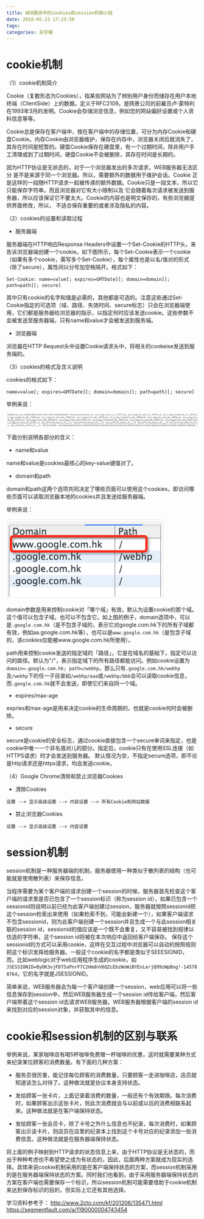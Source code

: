 ```yaml
---
title: WEB服务中的cookies和session机制小结
date: 2018-05-23 17:23:50
tags:
categories: 杂货铺
---
```


# cookie机制

（1）cookie机制简介

Cookie（复数形态为Cookies），指某些网站为了辨别用户身份而储存在用户本地终端（ClientSide）上的数据。定义于RFC2109。是网景公司的前雇员卢·蒙特利在1993年3月的发明。Cookie会存储浏览信息，例如您的网站偏好设置或个人资料信息等等。

Cookie总是保存在客户端中，按在客户端中的存储位置，可分为内存Cookie和硬盘Cookie。内存Cookie由浏览器维护，保存在内存中，浏览器关闭后就消失了，其存在时间是短暂的。硬盘Cookie保存在硬盘里，有一个过期时间，除非用户手工清理或到了过期时间，硬盘Cookie不会被删除，其存在时间是长期的。

因为HTTP协议是无状态的，对于一个浏览器发出的多次请求，WEB服务器无法区分 是不是来源于同一个浏览器。所以，需要额外的数据用于维护会话。Cookie 正是这样的一段随HTTP请求一起被传递的额外数据。Cookie只是一段文本，所以它只能保存字符串。而且浏览器对它有大小限制以及 它会随着每次请求被发送到服务器，所以应该保证它不要太大。Cookie的内容也是明文保存的，有些浏览器提供界面修改，所以， 不适合保存重要的或者涉及隐私的内容。

（2）cookies的设置和读取过程

- 服务器端

服务器端在HTTP响应Response Headers中设置一个Set-Cookie的HTTP头，来告诉浏览器端创建一个cookie。如下图所示，每个Set-Cookie表示一个cookie（如果有多个cookie，需写多个Set-Cookie），每个属性也是以名/值对的形式（除了secure），属性间以分号加空格隔开。格式如下：

```
Set-Cookie: name=value[; expires=GMTDate][; domain=domain][; path=path][; secure]
```

其中只有cookie的名字和值是必需的，其他都是可选的。注意这些通过Set-Cookie指定的可选项（域、路径、失效时间、secure标志）只会在浏览器端使用，它们都是服务器给浏览器的指示，以指定何时应该发送cookie。这些参数不会被发送至服务器端，只有name和value才会被发送到服务端。

- 浏览器端

浏览器在HTTP Request头中设置Cookie请求头中，将相关的cookeise发送到服务端的。

（3）cookies的格式及含义说明

cookies的格式如下：

```
name=value[; expires=GMTDate][; domain=domain][; path=path][; secure]
```

举例来说：

![](/images/cookies_session_1_1.png)

下面分别说明各部分的含义：

- name和value

name和value是cookies最核心的key-value键值对了。

- domain和path

domain和path这两个选项共同决定了哪些页面可以使用这个cookies，即访问哪些页面可以读取浏览器本地的cookies并且发送给服务器端。

举例来说：

![](/images/cookies_session_1_2.png)

domain参数是用来控制cookie对「哪个域」有效，默认为设置cookie的那个域。这个值可以包含子域，也可以不包含它。如上图的例子，domain选项中，可以是`.google.com.hk`（是不包含子域的，表示它对google.com.hk下的所有子域都有效，例如aa.google.com.hk等），也可以是`www.google.com.hk`（是包含子域的，该cookies仅能被www.google.com.hk所使用）。

path用来控制cookie发送的指定域的「路径」，它是在域名的基础下，指定可以访问的路径。默认为"/"，表示指定域下的所有路径都能访问。例如cookie设置为`domain=.google.com.hk; path=/webhp`，那么只有`.google.com.hk/webhp`及`/webhp`下的任一子目录如`/webhp/aaa`或`/webhp/bbb`会可以读取cookie信息，而`.google.com.hk`就不会发送，即使它们来自同一个域。

- expires/max-age

expries和max-age是用来决定cookie的生命周期的，也就是cookie何时会被删除。

- secure

secure是cookie的安全标志，通过cookie直接包含一个secure单词来指定，也是cookie中唯一一个非名值对儿的部分。指定后，cookie只有在使用SSL连接（如HTTPS请求）时才会发送到服务器。 默认情况为空，不指定secure选项，即不论是http请求还是https请求，均会发送cookie。

（4）Google Chrome清除和禁止浏览器Cookies

- 清除Cookies

```
设置 --> 显示高级设置 --> 内容设置 --> 所有Cookie和网站数据
```

- 禁止浏览器Cookies

```
设置 --> 显示高级设置 --> 内容设置
```

# session机制

session机制是一种服务器端的机制，服务器使用一种类似于散列表的结构（也可能就是使用散列表）来保存信息。

当程序需要为某个客户端的请求创建一个session的时候，服务器首先检查这个客户端的请求里是否已包含了一个session标识（称为session id），如果已包含一个sessionid则说明以前已经为此客户端创建过session，服务器就按照sessionid把这个session检索出来使用（如果检索不到，可能会新建一个），如果客户端请求不包含sessionid，则为此客户端创建一个session并且生成一个与此session相关联的session id，sessionid的值应该是一个既不会重复，又不容易被找到规律以仿造的字符串，这个session id将被在本次响应中返回给客户端保存。 保存这个sessionid的方式可以采用cookie，这样在交互过程中浏览器可以自动的按照规则把这个标识发挥给服务器。一般这个cookie的名字都是类似于SEEESIONID，而。比如weblogic对于web应用程序生成的cookie，如`JSESSIONID=ByOK3vjFD75aPnrF7C2HmdnV6QZcEbzWoWiBYEnLerjQ99zWpBng!-145788764`，它的名字就是JSESSIONID。

简单来说，WEB服务器会为每一个客户端创建一个session，web应用可以将一些信息保存到session中，然后WEB服务器生成一个session id传给客户端，然后客户端带着这个session id去请求WEB服务器，WEB服务器根据客户端的session id来找到对应的session对象，并获取其中的信息。

# cookie和session机制的区别与联系

举例来说，某家咖啡店有喝5杯咖啡免费赠一杯咖啡的优惠，这时就需要某种方式来纪录某位顾客的消费数量。有下面的几种方案：

- 服务员很厉害，能记住每位顾客的消费数量，只要顾客一走进咖啡店，店员就知道该怎么对待了。这种做法就是协议本身支持状态。

- 发给顾客一张卡片，上面记录着消费的数量，一般还有个有效期限。每次消费时，如果顾客出示这张卡片，则此次消费就会与以前或以后的消费相联系起来。这种做法就是在客户端保持状态。

- 发给顾客一张会员卡，除了卡号之外什么信息也不纪录，每次消费时，如果顾客出示该卡片，则店员在店里的纪录本上找到这个卡号对应的纪录添加一些消费信息。这种做法就是在服务器端保持状态。

将上面的例子映射到HTTP请求的状态信息上来，由于HTTP协议是无状态的，而出于种种考虑也不希望使之成为有状态的，因此，后面两种方案就成为现实的选择。具体来说cookie机制采用的是在客户端保持状态的方案，而session机制采用的是在服务器端保持状态的方案。同时我们也看到，由于采用服务器端保持状态的方案在客户端也需要保存一个标识，所以session机制可能需要借助于cookie机制来达到保存标识的目的，但实际上它还有其他选择。

学习资料参考于：
http://www.2cto.com/kf/201206/135471.html
https://segmentfault.com/a/1190000004743454
